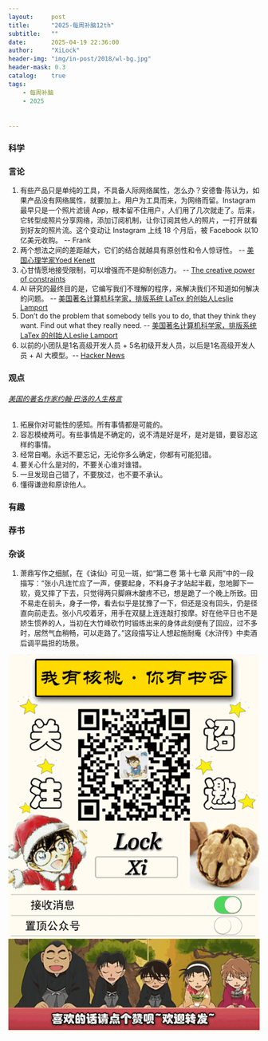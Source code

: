 ```yaml
---
layout:     post
title:      "2025-每周补脑12th"
subtitle:   ""
date:       2025-04-19 22:36:00
author:     "XiLock"
header-img: "img/in-post/2018/wl-bg.jpg"
header-mask: 0.3
catalog:    true
tags:
    - 每周补脑
    - 2025


---
```


### 科学


### 言论
1. 有些产品只是单纯的工具，不具备人际网络属性，怎么办？安德鲁·陈认为，如果产品没有网络属性，就要加上。用户为工具而来，为网络而留。Instagram 最早只是一个照片滤镜 App，根本留不住用户，人们用了几次就走了。后来，它转型成照片分享网络，添加订阅机制，让你订阅其他人的照片，一打开就看到好友的照片流。这个变动让 Instagram 上线 18 个月后，被 Facebook 以10亿美元收购。 -- Frank
1. 两个想法之间的差距越大，它们的结合就越具有原创性和令人惊讶性。 -- [美国心理学家Yoed Kenett](https://thereader.mitpress.mit.edu/the-creativity-hack-no-one-told-you-about-read-the-obits/)
1. 心甘情愿地接受限制，可以增强而不是抑制创造力。 -- [The creative power of constraints](https://arun.is/blog/creative-power-constraints/)
1. AI 研究的最终目的是，它编写我们不理解的程序，来解决我们不知道如何解决的问题。 -- [美国著名计算机科学家，排版系统 LaTex 的创始人Leslie Lamport](https://thenewstack.io/tla-creator-leslie-lamport-programmers-need-abstractions/)
1. Don’t do the problem that somebody tells you to do, that they think they want. Find out what they really need. -- [美国著名计算机科学家，排版系统 LaTex 的创始人Leslie Lamport](https://thenewstack.io/tla-creator-leslie-lamport-programmers-need-abstractions/)
1. 以前的小团队是1名高级开发人员 + 5名初级开发人员，以后是1名高级开发人员 + AI 大模型。-- [Hacker News](https://news.ycombinator.com/item?id=43955519)


### 观点
###### [美国的著名作家约翰·巴洛的人生格言](https://www.mail-archive.com/silklist@lists.hserus.net/msg08034.html)
1. 拓展你对可能性的感知。所有事情都是可能的。
2. 容忍模棱两可。有些事情是不确定的，说不清是好是坏，是对是错，要容忍这样的事情。
3. 经常自嘲。永远不要忘记，无论你多么确定，你都有可能犯错。
4. 要关心什么是对的，不要关心谁对谁错。
5. 一旦发现自己错了，不要放过，也不要不承认。
6. 懂得谦逊和原谅他人。

### 有趣


### 荐书


### 杂谈
1. 萧鼎写作之细腻，在《诛仙》可见一斑，如“第二卷 第十七章 风雨”中的一段描写：“张小凡连忙应了一声，便要起身，不料身子才站起半截，忽地脚下一软，竟又摔了下去，只觉得两只脚麻木酸疼不已，想是跪了一个晚上所致。田不易走在前头，身子一停，看去似乎是犹豫了一下，但还是没有回头，仍是径直向前走去。张小凡咬着牙，用手在双腿上连连敲打按摩。好在他平日也不是娇生惯养的人，当初在大竹峰砍竹时锻练出来的身体此刻便有了回应，过不多时，居然气血稍畅，可以走路了。”这段描写让人想起施耐庵《水浒传》中卖酒后调平扁担的场景。

![](/img/wc-tail.GIF)
